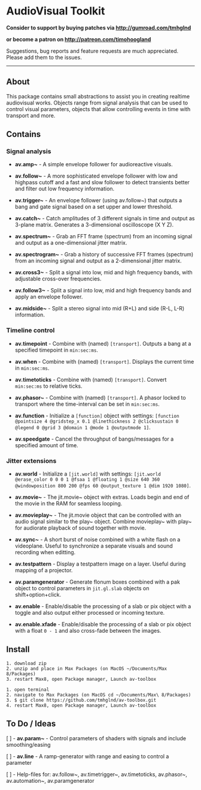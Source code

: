 # AudioVisual Toolkit

**Consider to support by buying patches via http://gumroad.com/tmhglnd**

**or become a patron on http://patreon.com/timohoogland**

Suggestions, bug reports and feature requests are much appreciated. Please add them to the issues.

---

## About

This package contains small abstractions to assist you in creating realtime audiovisual works. Objects range from signal analysis that can be used to control visual parameters, objects that allow controlling events in time with transport and more.

## Contains

### Signal analysis

- **av.amp~** - A simple envelope follower for audioreactive visuals.

- **av.follow~** - A more sophisticated envelope follower with low and highpass cutoff and a fast and slow follower to detect transients better and filter out low frequency information.

- **av.trigger~** - An envelope follower (using av.follow~) that outputs a bang and gate signal based on a set upper and lower threshold.

- **av.catch~** - Catch amplitudes of 3 different signals in time and output as 3-plane matrix. Generates a 3-dimensional oscilloscope (X Y Z).

- **av.spectrum~** - Grab an FFT frame (spectrum) from an incoming signal and output as a one-dimensional jitter matrix.

- **av.spectrogram~** - Grab a history of successive FFT frames (spectrum) from an incoming signal and output as a 2-dimensional jitter matrix.

- **av.cross3~** - Split a signal into low, mid and high frequency bands, with adjustable cross-over frequencies.

- **av.follow3~** - Split a signal into low, mid and high frequency bands and apply an envelope follower.

- **av.midside~** - Split a stereo signal into mid (R+L) and side (R-L, L-R) information.

### Timeline control

- **av.timepoint** - Combine with (named) `[transport]`. Outputs a bang at a specified timepoint in `min:sec:ms`.

- **av.when** - Combine with (named) `[transport]`. Displays the current time in `min:sec:ms`.

- **av.timetoticks** - Combine with (named) `[transport]`. Convert `min:sec:ms` to relative ticks.

- **av.phasor~** - Combine with (named) `[transport]`. A phasor locked to transport where the time-interval can be set in `min:sec:ms`.

- **av.function** - Initialize a `[function]` object with settings: `[function @pointsize 4 @gridstep_x 0.1 @linethickness 2 @clicksustain 0 @legend 0 @grid 3 @domain 1 @mode 1 @outputmode 1]`.

- **av.speedgate** - Cancel the throughput of bangs/messages for a specified amount of time.

### Jitter extensions

- **av.world** - Initialize a `[jit.world]` with settings: `[jit.world @erase_color 0 0 0 1 @fsaa 1 @floating 1 @size 640 360 @windowposition 800 200 @fps 60 @output_texture 1 @dim 1920 1080]`.

- **av.movie~** - The jit.movie~ object with extras. Loads begin and end of the movie in the RAM for seamless looping.

- **av.movieplay~** - The jit.movie object that can be controlled with an audio signal similar to the play~ object. Combine movieplay~ with play~ for audiorate playback of sound together with movie.

- **av.sync~** - A short burst of noise combined with a white flash on a videoplane. Useful to synchronize a separate visuals and sound recording when editting.

- **av.testpattern** - Display a testpattern image on a layer. Useful during mapping of a projector.

- **av.paramgenerator** - Generate flonum boxes combined with a pak object to control parameters in `jit.gl.slab` objects on shift+option+click.

- **av.enable** - Enable/disable the processing of a slab or pix object with a toggle and also output either processed or incoming texture.

- **av.enable.xfade** - Enable/disable the processing of a slab or pix object with a float `0 - 1` and also cross-fade between the images.

## Install

```
1. download zip
2. unzip and place in Max Packages (on MacOS ~/Documents/Max 8/Packages)
3. restart Max8, open Package manager, Launch av-toolbox
```

```
1. open terminal
2. navigate to Max Packages (on MacOS cd ~/Documents/Max\ 8/Packages)
3. $ git clone https://github.com/tmhglnd/av-toolbox.git
4. restart Max8, open Package manager, Launch av-toolbox
```

## To Do / Ideas

[ ] - **av.param~** - Control parameters of shaders with signals and include smoothing/easing

[ ] - **av.line** - A ramp-generator with range and easing to control a parameter

[ ] - Help-files for: av.follow~, av.timetrigger~, av.timetoticks, av.phasor~, av.automation~, av.paramgenerator